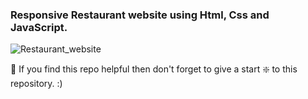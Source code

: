 ### Responsive Restaurant website using Html, Css and JavaScript.

![Restaurant_website](https://github.com/codersgyan/Responsive-restaurant-website/blob/master/restaurant-webpage.jpg)




🙏 If you find this repo helpful then don't forget to give a start ❇️  to this repository. :)


